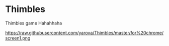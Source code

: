 Thimbles
========

Thimbles game
Hahahhaha

https://raw.githubusercontent.com/yarova/Thimbles/master/for%20chrome/screen1.png
